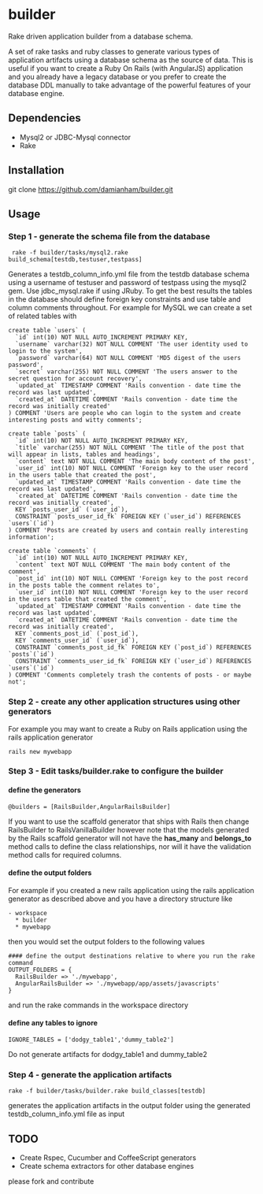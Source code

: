 builder
=======

Rake driven application builder from a database schema. 

A set of rake tasks and ruby classes to generate various types of application artifacts using a database schema as the 
source of data.  This is useful if you want to create a Ruby On Rails (with AngularJS) application and you already have a legacy database or you prefer to create the database DDL manually to take advantage of the powerful features of your database engine.

## Dependencies

- Mysql2 or JDBC-Mysql connector
- Rake

## Installation

git clone https://github.com/damianham/builder.git

## Usage

### Step 1  - generate the schema file from the database
```
 rake -f builder/tasks/mysql2.rake build_schema[testdb,testuser,testpass]    
```

Generates a testdb_column_info.yml file from the testdb database schema using a username of testuser and password of testpass 
using the mysql2 gem.  Use jdbc_mysql.rake if using JRuby.  To get the best results the tables in the database should define foreign key constraints and use table and column comments throughout.  For example for MySQL we can create a set of related tables with

```
create table `users` (
  `id` int(10) NOT NULL AUTO_INCREMENT PRIMARY KEY,
  `username` varchar(32) NOT NULL COMMENT 'The user identity used to login to the system',
  `password` varchar(64) NOT NULL COMMENT 'MD5 digest of the users password',
  `secret` varchar(255) NOT NULL COMMENT 'The users answer to the secret question for account recovery', 
  `updated_at` TIMESTAMP COMMENT 'Rails convention - date time the record was last updated',
  `created_at` DATETIME COMMENT 'Rails convention - date time the record was initially created'
) COMMENT 'Users are people who can login to the system and create interesting posts and witty comments';

create table `posts` (
  `id` int(10) NOT NULL AUTO_INCREMENT PRIMARY KEY,
  `title` varchar(255) NOT NULL COMMENT 'The title of the post that will appear in lists, tables and headings',
  `content` text NOT NULL COMMENT 'The main body content of the post',
  `user_id` int(10) NOT NULL COMMENT 'Foreign key to the user record in the users table that created the post',
  `updated_at` TIMESTAMP COMMENT 'Rails convention - date time the record was last updated',
  `created_at` DATETIME COMMENT 'Rails convention - date time the record was initially created',
  KEY `posts_user_id` (`user_id`),
  CONSTRAINT `posts_user_id_fk` FOREIGN KEY (`user_id`) REFERENCES `users`(`id`)
) COMMENT 'Posts are created by users and contain really interesting information';

create table `comments` ( 
  `id` int(10) NOT NULL AUTO_INCREMENT PRIMARY KEY,
  `content` text NOT NULL COMMENT 'The main body content of the comment',
  `post_id` int(10) NOT NULL COMMENT 'Foreign key to the post record in the posts table the comment relates to',
  `user_id` int(10) NOT NULL COMMENT 'Foreign key to the user record in the users table that created the comment',
  `updated_at` TIMESTAMP COMMENT 'Rails convention - date time the record was last updated',
  `created_at` DATETIME COMMENT 'Rails convention - date time the record was initially created',
  KEY `comments_post_id` (`post_id`),
  KEY `comments_user_id` (`user_id`),
  CONSTRAINT `comments_post_id_fk` FOREIGN KEY (`post_id`) REFERENCES `posts`(`id`)
  CONSTRAINT `comments_user_id_fk` FOREIGN KEY (`user_id`) REFERENCES `users`(`id`)
) COMMENT 'Comments completely trash the contents of posts - or maybe not';

```

### Step 2 - create any other application structures using other generators

For example you may want to create a Ruby on Rails application using the rails application generator

```
rails new mywebapp
```

### Step 3 - Edit tasks/builder.rake to configure the builder

#### define the generators
```
@builders = [RailsBuilder,AngularRailsBuilder]
```

If you want to use the scaffold generator that ships with Rails then change RailsBuilder to RailsVanillaBuilder however note that the models generated by the Rails scaffold generator will not have the **has_many** and **belongs_to** method calls to define the class relationships, nor will it have the validation method calls for required columns.

#### define the output folders
For example if you created a new rails application using the rails application generator as described above and you have 
a directory structure like
```
- workspace
  * builder
  * mywebapp
```

then you would set the output folders to the following values

```
#### define the output destinations relative to where you run the rake command
OUTPUT_FOLDERS = {
  RailsBuilder => './mywebapp',
  AngularRailsBuilder => './mywebapp/app/assets/javascripts'
}

```

and run the rake commands in the workspace directory

#### define any tables to ignore
```
IGNORE_TABLES = ['dodgy_table1','dummy_table2']
```

Do not generate artifacts for dodgy_table1 and dummy_table2

### Step 4  - generate the application artifacts

```
rake -f builder/tasks/builder.rake build_classes[testdb]
```

generates the application artifacts in the output folder using the generated testdb_column_info.yml file as input

##  TODO

- Create Rspec, Cucumber and CoffeeScript generators
- Create schema extractors for other database engines

please fork and contribute

